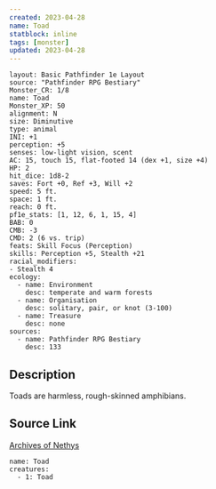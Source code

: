 ```yaml
---
created: 2023-04-28
name: Toad
statblock: inline
tags: [monster]
updated: 2023-04-28
---
```

```statblock
layout: Basic Pathfinder 1e Layout
source: "Pathfinder RPG Bestiary"
Monster_CR: 1/8
name: Toad
Monster_XP: 50
alignment: N
size: Diminutive
type: animal
INI: +1
perception: +5
senses: low-light vision, scent
AC: 15, touch 15, flat-footed 14 (dex +1, size +4)
HP: 2
hit_dice: 1d8-2
saves: Fort +0, Ref +3, Will +2
speed: 5 ft.
space: 1 ft.
reach: 0 ft.
pf1e_stats: [1, 12, 6, 1, 15, 4]
BAB: 0
CMB: -3
CMD: 2 (6 vs. trip)
feats: Skill Focus (Perception)
skills: Perception +5, Stealth +21
racial_modifiers:
- Stealth 4
ecology:
  - name: Environment
    desc: temperate and warm forests
  - name: Organisation
    desc: solitary, pair, or knot (3-100)
  - name: Treasure
    desc: none
sources:
  - name: Pathfinder RPG Bestiary
    desc: 133
```
## Description
Toads are harmless, rough-skinned amphibians.
## Source Link
[Archives of Nethys](https://aonprd.com/MonsterDisplay.aspx?ItemName=Toad)
```encounter-table
name: Toad
creatures:
  - 1: Toad
```
